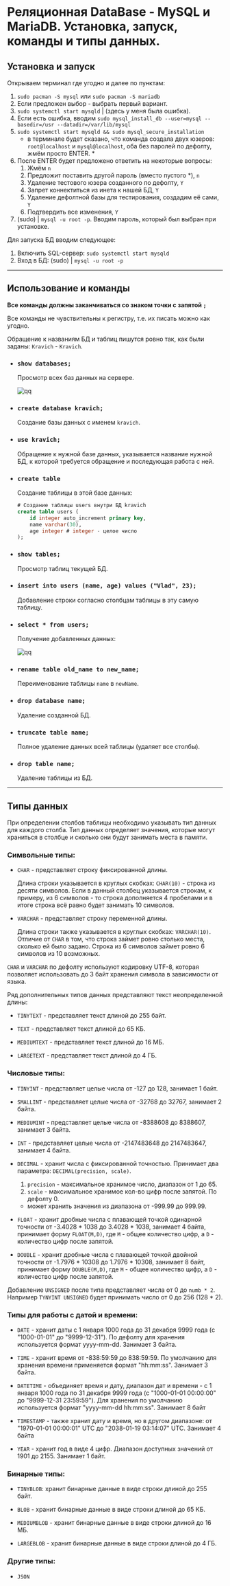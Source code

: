 # Реляционная DataBase - MySQL и MariaDB. Установка, запуск, команды и типы данных.

## Установка и запуск

Открываем терминал где угодно и далее по пунктам: 

1. `sudo pacman -S mysql` или `sudo pacman -S mariadb`
2. Если предложен выбор - выбрать первый вариант.
3. `sudo systemctl start mysqld` | (здесь у меня была ошибка).
4. Если есть ошибка, вводим `sudo mysql_install_db --user=mysql --basedir=/usr --datadir=/var/lib/mysql`
5. `sudo systemctl start mysqld && sudo mysql_secure_installation`
    * в терминале будет сказано, что команда создала двух юзеров: `root@localhost` и 
`mysql@localhost`, оба без паролей по дефолту, жмём просто ENTER. *
6. После ENTER будет предложено ответить на некоторые вопросы:
    1. Жмём `n`
    2. Предложит поставить другой пароль (вместо пустого *), `n`
    3. Удаление тестового юзера созданного по дефолту, `Y`
    4. Запрет коннектиться из инета к нашей БД, `Y`
    5. Удаление дефолтной базы для тестирования, создадим её сами, `Y`
    6. Подтвердить все изменения, `Y`
7. (sudo) | `mysql -u root -p`. Вводим пароль, который был выбран при установке.

Для запуска БД вводим следующее: 

1. Включить SQL-сервер: `sudo systemctl start mysqld`
2. Вход в БД: (sudo) | `mysql -u root -p`
***

## Использование и команды

**Все команды должны заканчиваться со знаком точки с запятой `;`**

Все команды не чувствительны к регистру, т.е. их писать можно как угодно.

Обращение к названиям БД и таблиц пишутся ровно так, как были заданы: `Kravich` - `Kravich`.


* ### `show databases;`

    Просмотр всех баз данных на сервере.

    ![qq](img/showDB.png)

* ### `create database kravich;` 

    Создание базы данных с именем `kravich`.

* ### `use kravich;` 

    Обращение к нужной базе данных, указывается название нужной БД, к которой требуется обращение и последующая работа с ней.

* ### `create table` 

    Создание таблицы в этой базе данных: 

    ```sql
    # Создание таблицы users внутри БД kravich
    create table users (
        id integer auto_increment primary key, 
        name varchar(30), 
        age integer # integer - целое число
    );
    ```

* ### `show tables;` 

    Просмотр таблиц текущей БД.

* ### `insert into users (name, age) values ("Vlad", 23);` 

    Добавление строки согласно столбцам таблицы в эту самую таблицу.

* ### `select * from users;` 

    Получение добавленных данных: 

    ![qq](img/selectDB.png)

* ### `rename table old_name to new_name;` 

    Переименование таблицы `name` в `newName`.

* ### `drop database name;`

    Удаление созданной БД.

* ### `truncate table name;`

    Полное удаление данных всей таблицы (удаляет все столбы).

* ### `drop table name;`

    Удаление таблицы из БД.
***

## Типы данных

При определении столбов таблицы необходимо указывать тип данных для каждого столба. Тип данных определяет значения, которые могут храниться в столбце и сколько они будут занимать места в памяти.

### **Символьные типы:** 
* `CHAR` - представляет строку фиксированной длины.

    Длина строки указывается в круглых скобках: `CHAR(10)` - строка из десяти символов. Если в данный столбец указывается строкам, к примеру, из 6 символов - то строка дополняется 4 пробелами и в итоге строка всё равно будет занимать 10 символов.

* `VARCHAR` - представляет строку переменной длины.

    Длина строки также указывается в круглых скобках: `VARCHAR(10)`. Отличие от `CHAR` в том, что строка займет ровно столько места, сколько ей было задано. Строка из 6 символов займет ровно 6 символов из 10 возможных.

`CHAR` и `VARCHAR` по дефолту используют кодировку UTF-8, которая позволяет использовать до 3 байт хранения символа в зависимости от языка.

Ряд дополнительных типов данных представляют текст неопределенной длины: 

* `TINYTEXT` - представляет текст длиной до 255 байт.

* `TEXT` - представляет текст длиной до 65 КБ.
* `MEDIUMTEXT` - представляет текст длиной до 16 МБ.
* `LARGETEXT` - представляет текст длиной до 4 ГБ.

### **Числовые типы:** 

* `TINYINT` - представляет целые числа от -127 до 128, занимает 1 байт.

* `SMALLINT` - представляет целые числа от -32768 до 32767, занимает 2 байтa.
* `MEDIUMINT` - представляет целые числа от -8388608 до 8388607, занимает 3 байта.
* `INT` - представляет целые числа от -2147483648 до 2147483647, занимает 4 байта.
* `DECIMAL` - хранит числа с фиксированной точностью. Принимает два параметра: `DECIMAL(precision, scale)`. 
    1. `precision` - максимальное хранимое число, диапазон от 1 до 65.
    2. `scale` - максимальное хранимое кол-во цифр после запятой. По дефолту 0.
    * может хранить значения из диапазона от -999.99 до 999.99. 
* `FLOAT` - хранит дробные числа с плавающей точкой одинарной точности от -3.4028 * 1038 до 3.4028 * 1038, занимает 4 байта, принимает форму `FLOAT(M,D)`, где `M` - общее количество цифр, а `D` - количество цифр после запятой.
* `DOUBLE` - хранит дробные числа с плавающей точкой двойной точности от -1.7976 * 10308 до 1.7976 * 10308, занимает 8 байт, принимает форму `DOUBLE(M,D)`, где `M` - общее количество цифр, а `D` - количество цифр после запятой.

Добавление `UNSIGNED` после типа представляет числа от 0 до `numb * 2`. Например `TYNYINT UNSIGNED` будет принимать число от 0 до 256 (128 * 2).

### **Типы для работы с датой и времени:**

* `DATE` - хранит даты с 1 января 1000 года до 31 декабря 9999 года (c "1000-01-01" до "9999-12-31"). По дефолту для хранения используется формат yyyy-mm-dd. Занимает 3 байта.

* `TIME` - хранит время от -838:59:59 до 838:59:59. По умолчанию для хранения времени применяется формат "hh:mm:ss". Занимает 3 байта.

* `DATETIME` - объединяет время и дату, диапазон дат и времени - с 1 января 1000 года по 31 декабря 9999 года (с "1000-01-01 00:00:00" до "9999-12-31 23:59:59"). Для хранения по умолчанию используется формат "yyyy-mm-dd hh:mm:ss". Занимает 8 байт

* `TIMESTAMP` - также хранит дату и время, но в другом диапазоне: от "1970-01-01 00:00:01" UTC до "2038-01-19 03:14:07" UTC. Занимает 4 байта

* `YEAR` - хранит год в виде 4 цифр. Диапазон доступных значений от 1901 до 2155. Занимает 1 байт.

### **Бинарные типы:**

* `TINYBLOB`: хранит бинарные данные в виде строки длиной до 255 байт.

* `BLOB` - хранит бинарные данные в виде строки длиной до 65 КБ.
* `MEDIUMBLOB` - хранит бинарные данные в виде строки длиной до 16 МБ.
* `LARGEBLOB` - хранит бинарные данные в виде строки длиной до 4 ГБ.

### **Другие типы:**

* `JSON`